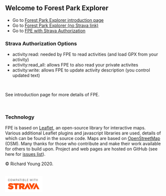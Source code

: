 ## Welcome to Forest Park Explorer

- Go to [Forest Park Explorer introduction page](https://richardjy.github.io/FPE)
- Go to [Forest Park Explorer (no Strava link)](https://richardjy.github.io/FPE/main.html)
- Go to <a href="https://www.strava.com/oauth/authorize?client_id=31392&response_type=code&redirect_uri=https://richardjy.github.io/FPE/main.html&approval_prompt=auto&scope=read,activity:read,activity:read_all,activity:write">
  FPE with Strava Authorization
</a>

### Strava Authorization Options

- activity:read: needed by FPE to read activities (and load GPX from your activity)
- activity:read_all: allows FPE to also read your private activites
- activity:write: allows FPE to update activity description (you control updated text)

<br>

See introduction page for more details of FPE.

<br>

### Technology
FPE is based on [Leaflet](https://leafletjs.com/), an open-source library for interactive maps. Various additional Leaflet plugins and javascript libraries are used, details of which can be found in the source code. Maps are based on [OpenStreetMap](www.openstreetmap.org) (OSM). Many thanks for those who contribute and make their work available for others to build upon. Project and web pages are hosted on GitHub (see here for [issues list](https://github.com/richardjy/FPE/issues)).

© Richard Young 2020.

<br>
<img src="/images/api_logo_cptblWith_strava_stack_light.png" alt="Compatible with Strava" width="120">


